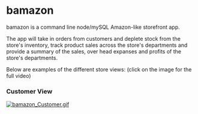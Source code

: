 # bamazon

bamazon is a command line node/mySQL Amazon-like storefront app.

The app will take in orders from customers and deplete stock from the store's inventory, track product sales across the store's departments and provide a summary of the sales, over head expanses and profits of the store's departments.

Below are examples of the different store views: (click on the image for the full video)

### Customer View

[![bamazon_Customer.gif](https://s8.postimg.cc/c38ci1rlx/bamazon_Customer.gif)](https://youtu.be/cKullh4pPqQ)